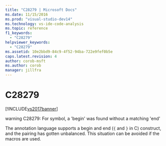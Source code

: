 ```yaml
---
title: "C28279 | Microsoft Docs"
ms.date: 11/15/2016
ms.prod: "visual-studio-dev14"
ms.technology: vs-ide-code-analysis
ms.topic: reference
f1_keywords: 
  - "C28279"
helpviewer_keywords: 
  - "C28279"
ms.assetid: 10e2bbd9-84c9-4f52-94ba-722e9fef0b5e
caps.latest.revision: 4
author: corob-msft
ms.author: corob
manager: jillfra
---
```

# C28279
[!INCLUDE[vs2017banner](../includes/vs2017banner.md)]

warning C28279: For symbol, a 'begin' was found without a matching 'end'  
  
 The annotation language supports a begin and end (`{` and `}` in C) construct, and the pairing has gotten unbalanced. This situation can be avoided if the macros are used.

